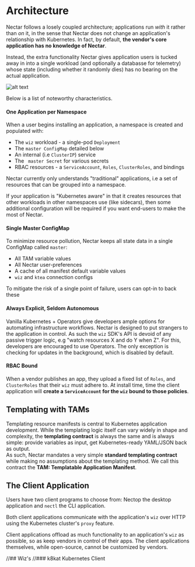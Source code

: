 
# Architecture

Nectar follows a losely coupled architecture; applications 
run _with_ it rather than _on_ it, in the sense that Nectar does 
not change an application's relationship with Kubernetes. In
fact, by default, **the vendor's core application has no knowledge of Nectar**. 

Instead, the extra functionality Nectar gives application users is 
tucked away in into a single workload (and optionally a databasse for telemetry)
whose state (including whether it randomly dies) has no bearing on
the actual application.

![alt text](https://storage.googleapis.com/nectar-mosaic-public/images/sys-arch-detail-1.png)

Below is a list of noteworthy characteristics.

#### One Application per Namespace

When a user begins installing an application, a namespace is 
created and populated with:
- The `wiz` workload - a single-pod `Deployment`
- The `master ConfigMap` detailed below
- An internal (i.e `ClusterIP`) service
- The ` master Secret` for various secrets
- RBAC resources - a `ServiceAccount`, `Roles`, `ClusterRoles`, and bindings

Nectar currently only understands "traditional" applications, i.e
a set of resources that can be grouped into a namespace. 

If your application is "Kubernetes aware" in that it creates 
resources that other workloads in other namespaces use (like sidecars),
then some additional configuration will be required if you want end-users
to make the most of Nectar.


#### Single Master ConfigMap

To minimize resource pollution, Nectar keeps all state data 
in a single ConfigMap called `master`:
- All TAM variable values
- All Nectar user-preferences
- A cache of all manifest default variable values
- `wiz` and `ktea` connection configs

To mitigate the risk of a single point of failure, users
can opt-in to back these



#### Always Explicit, Seldom Autonomous

Vanilla Kubernetes + Operators give developers ample options for automating 
infrastructure workflows. Nectar is designed to put strangers to
the application in control. As such the `wiz` SDK's API is devoid of
any passive trigger logic, e.g "watch resources X and do Y when Z". For this,
developers are encouraged to use Operators. The only exception is checking
for updates in the background, which is disabled by default.

#### RBAC Bound

When a vendor publishes an app, they upload a fixed list of 
`Roles`, and `ClusterRoles` that their `wiz` must adhere to.
At install time, time the client application will **create
a `ServiceAccount` for the `wiz` bound to those policies**. 



## Templating with TAMs

Templating resource manifests is central to Kubernetes application development.
While the templating logic itself can vary widely in shape and complexity,
the **templating contract** is always the same and is always simple: 
provide variables as input, get Kubernetes-ready YAML/JSON back as output.   
As such, Nectar mandates a very simple **standard templating contract** while
making no assumptions about the templating method. We call this contract the **TAM:
Templatable Application Manifest**. 

## The Client Application

Users have two client programs to choose from: Nectop the desktop
application and `nectl` the CLI application.

Both client applications communicate with the application's `wiz` 
over HTTP using the Kubernetes cluster's `proxy` feature. 

Client applications offload as much functionality to an application's
`wiz` as possible, so as keep vendors in control of their apps. The client
applications themselves, while open-source, cannot be customized by vendors.


//## Wiz's
//### k8kat Kubernetes Client




